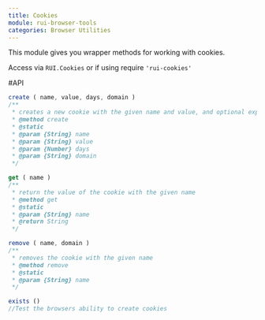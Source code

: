 ```yaml
---
title: Cookies
module: rui-browser-tools
categories: Browser Utilities
---
```


This module gives you wrapper methods for working with cookies.

Access via <code>RUI.Cookies</code> or if using require <code>'rui-cookies'</code>

#API
```javascript
create ( name, value, days, domain )
/**
 * creates a new cookie with the given name and value, and optional expiration
 * @method create
 * @static
 * @param {String} name
 * @param {String} value
 * @param {Number} days
 * @param {String} domain
 */

get ( name )
/**
 * return the value of the cookie with the given name
 * @method get
 * @static
 * @param {String} name
 * @return String
 */

remove ( name, domain )
/**
 * removes the cookie with the given name
 * @method remove
 * @static
 * @param {String} name
 */

exists ()
//Test the browsers ability to create cookies

```